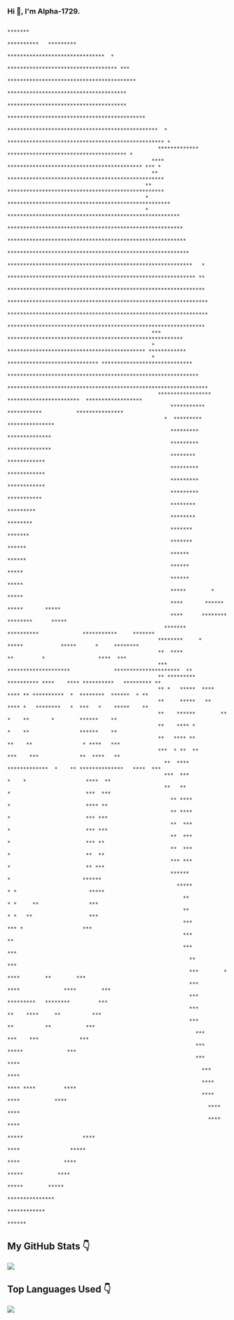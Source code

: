### Hi 👋, I'm Alpha-1729.
                                                                                 *******                                              
                                                                    **********   *********                                           
                                                              *******************************  *                                     
                                                            *********************************** ***                                   
                                                          *****************************************                                  
                                                              **************************************                                 
                                                                **************************************                                
                                                          ********************************************                               
                                                      ************************************************  *                            
                                                      ************************************************** *                            
                                                    ************* ************************************** *                            
                                                  ****  ******************************************* *** *                            
                                                  **    **************************************************                            
                                                **    **************************************************                             
                                                *    ****************************************************                            
                                                *    *******************************************************                          
                                                    ********************************************************                         
                                                    *********************************************************                         
                                                    **********************************************************                        
                                                  ***********************************************************   *                    
                                                  ************************************************************ **                    
                                                  ***************************************************************                    
                                                  ****************************************************************                    
                                                  ****************************************************************                    
                                                  ***************************************************************                     
                                                  ***   ********************************************************                      
                                                  *     ******************************************** ************                     
                                                  *    ***************************** *****************************                    
                                                      *************************************************************                   
                                                  ****************************************************************                   
                                                    *****************   ***********************  ******************                  
                                                        ***********            ***********           ***************                  
                                                      *  *********                                    ***************                 
                                                        *********                                     **************                 
                                                        *********                                     **************                 
                                                        ********                                      ************                   
                                                        *********                                      ************                   
                                                        *********                                      ************                   
                                                        *********                                       ***********                   
                                                        ********                                        *********                     
                                                        ********                                        ********                      
                                                        *******                                          *******                      
                                                        *******                                           ******                      
                                                        ******                                            ******                      
                                                        ******                                             *****                      
                                                        ******                                             *****                      
                                                        *****        *                                    *****                      
                                                        ****       ******                     *****       *****                      
                                                        ****      ********                  ********      *****                      
                                                      *******      **********              ***********     *******                    
                                                    ********     *      *****            *****      *     ********                   
                                                    **  ****                 **         *                 ****  ***                  
                                                    ***  ********************              *********************  **                  
                                                    ** *********   ********** ****    **** **********   ********* **                  
                                                    ** *   *****  **** **** ** **********  *  ********  ******  * **                  
                                                    **     *****   **  **** *   ********   *  ***   *    *****    **                  
                                                    **    ******        **       *    **       *        ******    **                  
                                                    **    **** *                 *    **                ******    **                  
                                                    **   **** **               **    **                * ****   ***                  
                                                    ***  * **  **             ***    ***             **  ****   **                   
                                                      **  ****    *************  *    ** **************   ****  ***                   
                                                      ***  ***                   *    *                   ****  **                    
                                                      **   **                   *                        ***  ***                    
                                                        ** ****                  *                        **** **                     
                                                        ** ****                  *                        *** ***                     
                                                        **  ***                  *                        *** ***                     
                                                        **  ***                  *                        *** **                      
                                                        **  ***                  *                        **  **                      
                                                        *** ***                  *                        ** ***                      
                                                        ******                  *                       ******                       
                                                          *****                * *                       *****                        
                                                            **                * *     **                ***                          
                                                            **                * *   **                  ***                          
                                                            ***                 *** *                   ***                          
                                                            ***                                         **                           
                                                            ***                                        ***                           
                                                              **                                        ***                           
                                                              ***        *        ****        **        ***                           
                                                              ***        ****              ****        ***                            
                                                              ***         *********   ********         ***                            
                                                              ***          **    ****     **          ***                            
                                                              ***           **          **           ***                             
                                                                ***            ***    ***             ***                             
                                                                ***               *****              ***                              
                                                                ***                                ****                              
                                                                  ***                              ****                               
                                                                  ****          **** ****         ****                                
                                                                  ****           ****           ****                                 
                                                                    ****                        ****                                  
                                                                    ****                      ****                                   
                                                                      *****                   ****                                    
                                                                        ****                *****                                     
                                                                        ****              ****                                       
                                                                          *****           ****                                        
                                                                          *****        *****                                         
                                                                            ***************                                          
                                                                              ************                                            
                                                                                ******                                               
                                                                                                    

## My GitHub Stats :point_down:

<!--My Github Stats-->
<a href="https://github.com/Alpha-1729/Alpha-1729">
  <img align="center" src="https://github-readme-stats.alpha-1729.vercel.app/api?username=Alpha-1729&theme=radical&show_icons=true&line_height=27&count_private=true&alt="Alpha-1729 GitHub Stats" />
</a>

<!-- Top Languages Used -->
<!-- Themes supported ->dark, radical, merko, gruvbox, tokyonight, onedark, cobalt, synthwave, highcontrast, dracula. -->

## Top Languages Used :point_down:

<a href="https://github.com/natterstefan/natterstefan">
  <img align="center" src="https://github-readme-stats.alpha-1729.vercel.app/api/top-langs/?username=Alpha-1729&theme=radical" />
</a>
